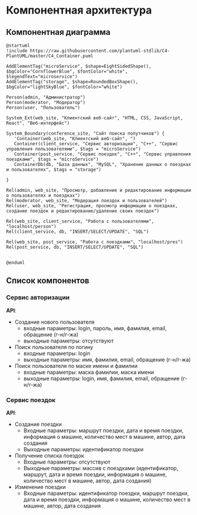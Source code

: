# Компонентная архитектура
<!-- Состав и взаимосвязи компонентов системы между собой и внешними системами с указанием протоколов, ключевые технологии, используемые для реализации компонентов.
Диаграмма контейнеров C4 и текстовое описание. 
-->
## Компонентная диаграмма

```plantuml
@startuml
!include https://raw.githubusercontent.com/plantuml-stdlib/C4-PlantUML/master/C4_Container.puml

AddElementTag("microService", $shape=EightSidedShape(), $bgColor="CornflowerBlue", $fontColor="white", $legendText="microservice")
AddElementTag("storage", $shape=RoundedBoxShape(), $bgColor="lightSkyBlue", $fontColor="white")

Person(admin, "Администратор")
Person(moderator, "Модератор")
Person(user, "Пользователь")

System_Ext(web_site, "Клиентский веб-сайт", "HTML, CSS, JavaScript, React", "Веб-интерфейс")

System_Boundary(conference_site, "Сайт поиска попутчиков") {
   'Container(web_site, "Клиентский веб-сайт", ")
   Container(client_service, "Сервис авторизации", "C++", "Сервис управления пользователями", $tags = "microService")    
   Container(post_service, "Сервис поездок", "C++", "Сервис управления поездками", $tags = "microService")
   ContainerDb(db, "База данных", "MySQL", "Хранение данных о поездках и пользователях", $tags = "storage")
   
}

Rel(admin, web_site, "Просмотр, добавление и редактирование информации о пользователях и поездках")
Rel(moderator, web_site, "Модерация поездок и пользователей")
Rel(user, web_site, "Регистрация, просмотр информации о поездках, создание поездок и редактирование/удаление своих поездок")

Rel(web_site, client_service, "Работа с пользователями", "localhost/person")
Rel(client_service, db, "INSERT/SELECT/UPDATE", "SQL")

Rel(web_site, post_service, "Работа с поездками", "localhost/pres")
Rel(post_service, db, "INSERT/SELECT/UPDATE", "SQL")


@enduml
```
## Список компонентов  

### Сервис авторизации
**API**:
-	Создание нового пользователя
      - входные параметры: login, пароль, имя, фамилия, email, обращение (г-н/г-жа)
      - выходные параметры: отсутствуют
-	Поиск пользователя по логину
     - входные параметры:  login
     - выходные параметры: имя, фамилия, email, обращение (г-н/г-жа)
-	Поиск пользователя по маске имени и фамилии
     - входные параметры: маска фамилии, маска имени
     - выходные параметры: login, имя, фамилия, email, обращение (г-н/г-жа)


### Сервис поездок
**API**:
- Создание поездки
  - Входные параметры: маршрут поездки, дата и время поездки, информация о машине, количество мест в машине, автор, дата создания
  - Выходные параметры: идентификатор поездки
- Получение списка поездок
  - Входные параметры: отсутствуют
  - Выходные параметры: массив с поездками (идентификатор, маршрут, дата и время поездки, информация о машине, количество мест в машине, автор, дата создания)
- Изменение поездки
  - Входные параметры: идентификатор поездки, маршрут поездки, дата и время поездки, информация о машине, количество мест в машине, автор, дата создания
